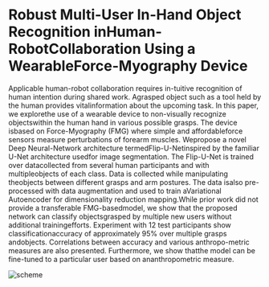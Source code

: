 # Robust Multi-User In-Hand Object Recognition inHuman-RobotCollaboration Using a WearableForce-Myography Device
Applicable human-robot collaboration requires in-tuitive  recognition  of  human  intention  during  shared  work.  Agrasped object such as a tool held by the human provides vitalinformation about the upcoming task. In this paper, we explorethe  use  of  a  wearable  device  to  non-visually  recognize  objectswithin the human hand in various possible grasps. The device isbased on Force-Myography (FMG) where simple and affordableforce  sensors  measure  perturbations  of  forearm  muscles.  Wepropose   a   novel   Deep   Neural-Network   architecture   termedFlip-U-Netinspired  by  the  familiar  U-Net  architecture  usedfor  image  segmentation.  The  Flip-U-Net  is  trained  over  datacollected  from  several  human  participants  and  with  multipleobjects  of  each  class.  Data  is  collected  while  manipulating  theobjects between different grasps and arm postures. The data isalso pre-processed with data augmentation and used to train aVariational Autoencoder for dimensionality reduction mapping.While  prior  work  did  not  provide  a  transferable  FMG-basedmodel, we show that the proposed network can classify objectsgrasped  by  multiple  new  users  without  additional  trainingefforts. Experiment with 12 test participants show classificationaccuracy   of   approximately   95%   over   multiple   grasps   andobjects.  Correlations  between  accuracy  and  various  anthropo-metric measures are also presented. Furthermore, we show thatthe  model  can  be  fine-tuned  to  a  particular  user  based  on  ananthropometric  measure.

![scheme](https://user-images.githubusercontent.com/77546342/129474852-a064b950-1b6a-4733-b957-25bab8618c7c.png)
